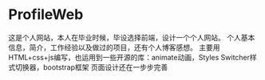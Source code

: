 # ProfileWeb
这是个人网站，本人在毕业时候，毕设选择前端，设计一个个人网站。
个人基本信息，简介，工作经验以及做过的项目，还有个人博客感想。
主要用HTML+css+js编写，也运用到一些开源的库：animate动画，Styles Switcher样式切换器，bootstrap框架
页面设计还在一步步完善

